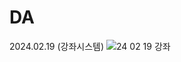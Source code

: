 # DA

2024.02.19 (강좌시스템)
![24 02 19 강좌](https://github.com/ZZINYMON/DA/assets/157683498/b1bc0b1d-6fb8-48af-b7c1-073c4a8f543c)
